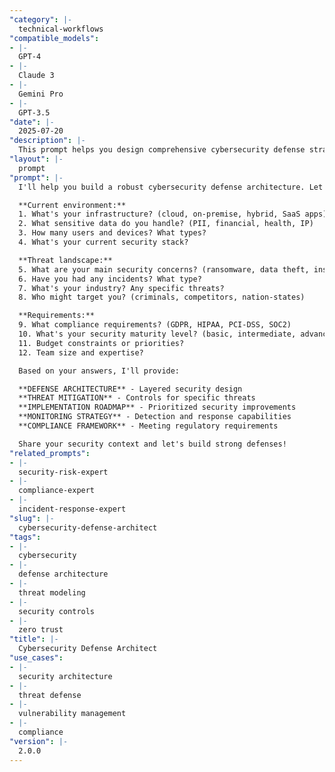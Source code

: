```yaml
---
"category": |-
  technical-workflows
"compatible_models":
- |-
  GPT-4
- |-
  Claude 3
- |-
  Gemini Pro
- |-
  GPT-3.5
"date": |-
  2025-07-20
"description": |-
  This prompt helps you design comprehensive cybersecurity defense strategies that protect against modern threats while enabling business operations and maintaining compliance.
"layout": |-
  prompt
"prompt": |-
  I'll help you build a robust cybersecurity defense architecture. Let me understand your environment and needs:

  **Current environment:**
  1. What's your infrastructure? (cloud, on-premise, hybrid, SaaS apps)
  2. What sensitive data do you handle? (PII, financial, health, IP)
  3. How many users and devices? What types?
  4. What's your current security stack?

  **Threat landscape:**
  5. What are your main security concerns? (ransomware, data theft, insider threats)
  6. Have you had any incidents? What type?
  7. What's your industry? Any specific threats?
  8. Who might target you? (criminals, competitors, nation-states)

  **Requirements:**
  9. What compliance requirements? (GDPR, HIPAA, PCI-DSS, SOC2)
  10. What's your security maturity level? (basic, intermediate, advanced)
  11. Budget constraints or priorities?
  12. Team size and expertise?

  Based on your answers, I'll provide:

  **DEFENSE ARCHITECTURE** - Layered security design
  **THREAT MITIGATION** - Controls for specific threats
  **IMPLEMENTATION ROADMAP** - Prioritized security improvements
  **MONITORING STRATEGY** - Detection and response capabilities
  **COMPLIANCE FRAMEWORK** - Meeting regulatory requirements

  Share your security context and let's build strong defenses!
"related_prompts":
- |-
  security-risk-expert
- |-
  compliance-expert
- |-
  incident-response-expert
"slug": |-
  cybersecurity-defense-architect
"tags":
- |-
  cybersecurity
- |-
  defense architecture
- |-
  threat modeling
- |-
  security controls
- |-
  zero trust
"title": |-
  Cybersecurity Defense Architect
"use_cases":
- |-
  security architecture
- |-
  threat defense
- |-
  vulnerability management
- |-
  compliance
"version": |-
  2.0.0
---
```

